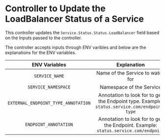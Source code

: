 # Controller to Update the LoadBalancer Status of a Service

This controller updates the `Service.Status.Status.LoadBalancer` field based on the Inputs passed to the controller.

The controller accepts inputs through ENV varibles and below are the explanations for the ENV variables.

| ENV Variables          | Explanation           |
| :-------------: |:-------------:|
| `SERVICE_NAME` | Name of the Service to watch for |
| `SERVICE_NAMESPACE` | Namespace of the Service |
| `EXTERNAL_ENDPOINT_TYPE_ANNOTATION` | Annotation to look for to get the Endpoint type. Example: `status.service.com/endpoint-type` |
| `ENDPOINT_ANNOTATION` | Annotation to look for to get the Endpoint. Example: `status.service.com/endpoint` |

